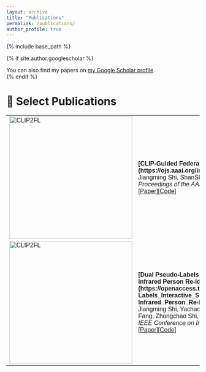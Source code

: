 ```yaml
---
layout: archive
title: "Publications"
permalink: /publications/
author_profile: true
---
```


<style>
table, th, td {
  border: none;
  border-collapse: collapse;
}
</style>

{% include base_path %}

{% if site.author.googlescholar %}
  <div class="wordwrap">You can also find my papers on <a href="{{site.author.googlescholar}}">my Google Scholar profile</a>.</div>
{% endif %}

📝 Select Publications
======
<font face="helvetica, ariel, &#39;sans serif&#39;">
        <table cellspacing="0" cellpadding="0" class="noBorder">
            <tbody>
              <tr>
                <td class="noBorder" width="40%">
                    <img width="320" src="{{ base_path }}/images/CLIP2FL.png" alt="CLIP2FL" style="border:0px">
                </td>
                <td>
                  <b>[CLIP-Guided Federated Learning on Heterogeneous and Long-Tailed Data](https://ojs.aaai.org/index.php/AAAI/article/view/29416)</b>
                  <br>
                  Jiangming Shi, ShanShan Zheng, Xiangbo Yin, Yang Lu, Yuan Xie, Yanyun Qu
                  <br>
                  <em> Proceedings of the AAAI Conference on Artificial Intelligence (AAAI 2024)</em>
                  <br>
                  [<a href="https://ojs.aaai.org/index.php/AAAI/article/view/29416">Paper</a>][<a href="https://github.com/shijiangming1/CLIP2FL">Code</a>]
                </td>
              </tr>
              <tr>
                <td class="noBorder" width="40%">
                    <img width="320" src="{{ base_path }}/images/DPIS.png" alt="CLIP2FL" style="border:0px">
                </td>
                <td>
                  <b>[Dual Pseudo-Labels Interactive Self-Training for Semi-Supervised Visible-Infrared Person Re-Identification](https://openaccess.thecvf.com/content/ICCV2023/papers/Shi_Dual_Pseudo-Labels_Interactive_Self-Training_for_Semi-Supervised_Visible-Infrared_Person_Re-Identification_ICCV_2023_paper.pdf)</b>
                  <br>
                  Jiangming Shi, Yachao Zhang, Xiangbo Yin, Yuan Xie, Zhizhong Zhang, Jianping Fang, Zhongchao Shi, Yanyun Qu
                  <br>
                  <em> IEEE Conference on International Conference on Computer Vision (ICCV 2023) </em>
                  <br>
                  [<a href="https://openaccess.thecvf.com/content/ICCV2023/papers/Shi_Dual_Pseudo-Labels_Interactive_Self-Training_for_Semi-Supervised_Visible-Infrared_Person_Re-Identification_ICCV_2023_paper.pdf">Paper</a>][<a href="https://github.com/shijiangming1/DPIS">Code</a>]
                </td>
              </tr>            
            </tbody>
          </table>
</font>


<!-- {% for post in site.publications reversed %}
  {% include archive-single.html %}
{% endfor %} --> 
